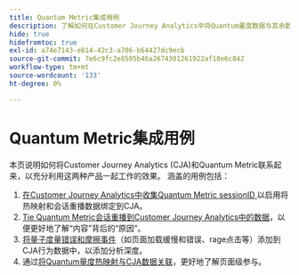 ```yaml
---
title: Quantum Metric集成用例
description: 了解如何在Customer Journey Analytics中将Quantum量度数据与其余数据相结合。
hide: true
hidefromtoc: true
exl-id: a74e7143-e814-42c3-a706-b64427dc9ecb
source-git-commit: 7e6c9fc2e8505b46a2674301261922af18e6c842
workflow-type: tm+mt
source-wordcount: '133'
ht-degree: 0%

---
```


# Quantum Metric集成用例

本页说明如何将Customer Journey Analytics (CJA)和Quantum Metric联系起来，以充分利用这两种产品一起工作的效果。  涵盖的用例包括：

1. [在Customer Journey Analytics中收集Quantum Metric sessionID ](collect-session-id.md)以启用将热映射和会话重播数据绑定到CJA。
1. [Tie Quantum Metric会话重播到Customer Journey Analytics中的数据](tie-session-replays.md)，以便更好地了解“内容”背后的“原因”。
1. [将量子度量错误和摩擦事件](friction-events.md)（如页面加载缓慢和错误、rage点击等）添加到CJA行为数据中，以添加分析深度。
1. 通过[将Quantum量度热映射与CJA数据关联](heatmap.md)，更好地了解页面级参与。
